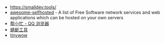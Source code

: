 - https://smalldev.tools/
- [awesome-selfhosted](https://github.com/awesome-selfhosted/awesome-selfhosted#automation) - A list of Free Software network services and web applications which can be hosted on your own servers
- [帮小忙 - QQ 浏览器](https://tool.browser.qq.com/)
- [蜻蜓工具](https://33tool.com/)
- [tinywow](https://tinywow.com/)
